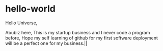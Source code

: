 # hello-world

Hello Universe, 

Abubiz here, This is my startup business and I never code a program before, Hope my self learning of github for my first software deployment will be a perfect one for my business.||
